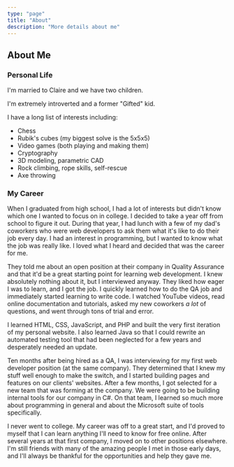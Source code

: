 ```yaml
---
type: "page"
title: "About"
description: "More details about me"
---
```


## About Me

### Personal Life

I'm married to Claire and we have two children.

I'm extremely introverted and a former "Gifted" kid.

I have a long list of interests including:

- Chess
- Rubik's cubes (my biggest solve is the 5x5x5)
- Video games (both playing and making them)
- Cryptography
- 3D modeling, parametric CAD
- Rock climbing, rope skills, self-rescue
- Axe throwing

### My Career

When I graduated from high school, I had a lot of interests but didn't know which one I wanted to focus on in college. I decided to take a year off from school to figure it out. During that year, I had lunch with a few of my dad's coworkers who were web developers to ask them what it's like to do their job every day. I had an interest in programming, but I wanted to know what the job was really like. I loved what I heard and decided that was the career for me.

They told me about an open position at their company in Quality Assurance and that it'd be a great starting point for learning web development. I knew absolutely nothing about it, but I interviewed anyway. They liked how eager I was to learn, and I got the job. I quickly learned how to do the QA job and immediately started learning to write code. I watched YouTube videos, read online documentation and tutorials, asked my new coworkers *a lot* of questions, and went through tons of trial and error.

I learned HTML, CSS, JavaScript, and PHP and built the very first iteration of my personal website. I also learned Java so that I could rewrite an automated testing tool that had been neglected for a few years and desperately needed an update.

Ten months after being hired as a QA, I was interviewing for my first web developer position (at the same company). They determined that I knew my stuff well enough to make the switch, and I started building pages and features on our clients' websites. After a few months, I got selected for a new team that was forming at the company. We were going to be building internal tools for our company in C#. On that team, I learned so much more about programming in general and about the Microsoft suite of tools specifically.

I never went to college. My career was off to a great start, and I'd proved to myself that I can learn anything I'll need to know for free online. After several years at that first company, I moved on to other positions elsewhere. I'm still friends with many of the amazing people I met in those early days, and I'll always be thankful for the opportunities and help they gave me.